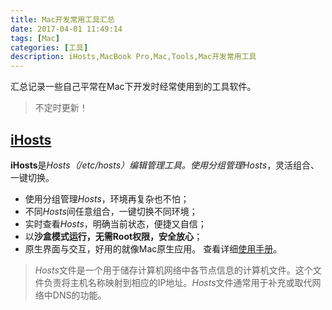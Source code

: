 ```yaml
---
title: Mac开发常用工具汇总
date: 2017-04-01 11:49:14
tags: [Mac]
categories: [工具]
description: iHosts,MacBook Pro,Mac,Tools,Mac开发常用工具
---
```

汇总记录一些自己平常在Mac下开发时经常使用到的工具软件。

> 不定时更新！

## [iHosts](https://toolinbox.net/iHosts/)

**iHosts**是*Hosts（/etc/hosts）*编辑管理工具。使用分组管理*Hosts*，灵活组合、一键切换。
- 使用分组管理*Hosts*，环境再复杂也不怕；
- 不同*Hosts*间任意组合，一键切换不同环境；
- 实时查看*Hosts*，明确当前状态，便捷又自信；
- 以**沙盒模式运行，无需Root权限，安全放心**；
- 原生界面与交互，好用的就像Mac原生应用。
查看详细[使用手册](https://h.ihosts.toolinbox.net/cn/)。
> *Hosts*文件是一个用于储存计算机网络中各节点信息的计算机文件。这个文件负责将主机名称映射到相应的IP地址。*Hosts*文件通常用于补充或取代网络中DNS的功能。